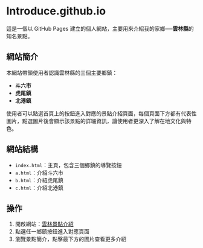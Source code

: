 # Introduce.github.io

這是一個以 GitHub Pages 建立的個人網站，主要用來介紹我的家鄉──**雲林縣**的知名景點。

## 網站簡介

本網站帶領使用者認識雲林縣的三個主要鄉鎮：  
- **斗六市**
- **虎尾鎮**
- **北港鎮**

使用者可以點選首頁上的按鈕進入對應的景點介紹頁面，每個頁面下方都有代表性圖片，點選圖片後會顯示該景點的詳細資訊，讓使用者更深入了解在地文化與特色。

## 網站結構

- `index.html`：主頁，包含三個鄉鎮的導覽按鈕
- `a.html`：介紹斗六市
- `b.html`：介紹虎尾鎮
- `c.html`：介紹北港鎮

## 操作

1. 開啟網站：[雲林景點介紹](https://ygvmp1105.github.io/Introduce.github.io/)
2. 點選任一鄉鎮按鈕進入對應頁面
3. 瀏覽景點簡介，點擊最下方的圖片查看更多介紹
